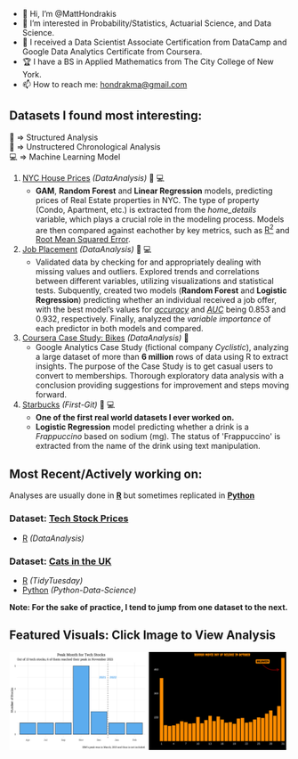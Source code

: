 - 👋 Hi, I’m @MattHondrakis
- 🧠 I’m interested in Probability/Statistics, Actuarial Science, and Data Science.
- 🌱 I received a Data Scientist Associate Certification from DataCamp and Google Data Analytics Certificate from Coursera.
- :trophy: I have a BS in Applied Mathematics from The City College of New York.
- 📫 How to reach me: hondrakma@gmail.com
   

## Datasets I found most interesting:   
🧩 => Structured Analysis     
💫 => Unstructered Chronological Analysis     
💻 => Machine Learning Model     

  1. [NYC House Prices](https://github.com/MattHondrakis/DataAnalysis/blob/main/NYC%20House%20Prices/NYCHousePrices.md) *(DataAnalysis)* 💫 💻
      *  **GAM**, **Random Forest** and **Linear Regression** models, predicting prices of Real Estate properties in NYC. The type of property (Condo, Apartment, etc.)
         is extracted from the *home_details* variable, which plays a crucial role in the modeling process. Models are then compared against eachother by key metrics,            such as <ins>R<sup>2</sup></ins> and <ins>Root Mean Squared Error</ins>.
  2. [Job Placement](https://github.com/MattHondrakis/DataAnalysis/blob/main/Masters%20Project%20Job%20Placement/Masters-Project-Fall-Placement.md) *(DataAnalysis)* 🧩 💻
      *  Validated data by checking for and appropriately dealing with missing values and outliers. Explored trends and correlations between different 
         variables, utilizing visualizations and statistical tests. Subquently, created two models (**Random Forest** and **Logistic Regression**) 
         predicting whether an individual received a job offer, with the best model’s values for <ins>*accuracy*</ins> and <ins>*AUC*</ins> being 0.853 and 0.932, respectively. Finally, 
         analyzed the *variable importance* of each predictor in both models and compared. 
  3. [Coursera Case Study: Bikes](https://github.com/MattHondrakis/DataAnalysis/blob/main/Coursera%20Case%20Study/Bikes.md) *(DataAnalysis)* 🧩
      *  Google Analytics Case Study (fictional company *Cyclistic*), analyzing a large dataset of more than **6 million** rows of data using R to extract 
         insights. 
         The purpose of the Case Study is to get casual users to convert to memberships. Thorough exploratory data analysis with a conclusion providing suggestions for            improvement and steps moving forward.
  4. [Starbucks](https://github.com/MattHondrakis/First-Git/blob/main/12-21-21/Starbucks.md) *(First-Git)* 💫 💻
      *  **One of the first real world datasets I ever worked on.**
      *  **Logistic Regression** model predicting whether a drink is a *Frappuccino* based on sodium (mg). The status of 'Frappuccino' is extracted 
         from the name of the drink using text manipulation.


## Most Recent/Actively working on: 

Analyses are usually done in <ins>**R**</ins> but sometimes replicated in <ins>**Python**</ins>

### Dataset: <ins>Tech Stock Prices</ins>
   - [R](https://github.com/MattHondrakis/DataAnalysis/blob/main/Tech%20Stock%20Prices/Tech-Stock-Prices.md) *(DataAnalysis)*

### Dataset: <ins>Cats in the UK</ins>
   * [R](https://github.com/MattHondrakis/TidyTuesday/blob/main/2023/01-31-23/UK-Cats.md) *(TidyTuesday)*
   * [Python](https://github.com/MattHondrakis/Python-Data-Science/blob/main/Cats%20UK.ipynb) *(Python-Data-Science)*

**Note: For the sake of practice, I tend to jump from one dataset to the next.**

## Featured Visuals: Click Image to View Analysis

[<img src="https://github.com/MattHondrakis/DataAnalysis/blob/main/Tech%20Stock%20Prices/Tech-Stock-Prices_files/figure-gfm/unnamed-chunk-5-1.png" width=49% height=50%>](https://github.com/MattHondrakis/DataAnalysis/blob/main/Tech%20Stock%20Prices/Tech-Stock-Prices.md) 
[<img src="https://github.com/MattHondrakis/TidyTuesday/blob/main/2022/11-01-22/Horror-Movies_files/figure-gfm/unnamed-chunk-16-1.png" width=49% height=50%>](https://github.com/MattHondrakis/TidyTuesday/blob/main/2022/11-01-22/Horror-Movies.md)
